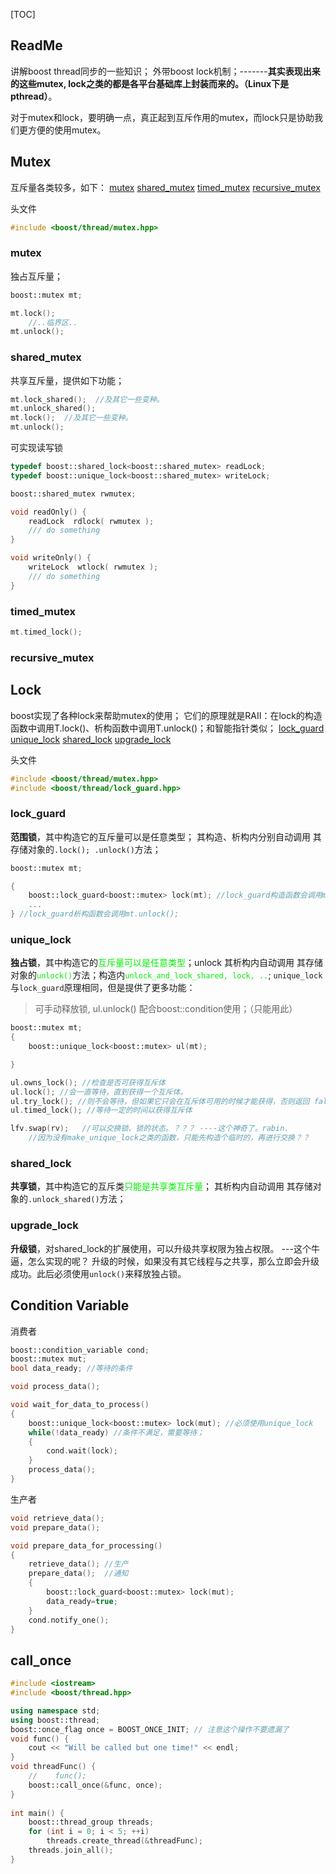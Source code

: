 [TOC]

## ReadMe
讲解boost thread同步的一些知识；
外带boost lock机制；-------**其实表现出来的这些mutex, lock之类的都是各平台基础库上封装而来的。（Linux下是pthread）**。

对于mutex和lock，要明确一点，真正起到互斥作用的mutex，而lock只是协助我们更方便的使用mutex。

## Mutex
互斥量各类较多，如下：
[mutex](#mutex)
[shared\_mutex](#shared_mutex)
[timed\_mutex](#timed_mutex)
[recursive\_mutex](#recursive_mutex)

头文件
```cpp
#include <boost/thread/mutex.hpp>
```

### mutex
独占互斥量；
```cpp
boost::mutex mt;

mt.lock();
	//..临界区..
mt.unlock();
```

### shared\_mutex
共享互斥量，提供如下功能；
```cpp
mt.lock_shared();  //及其它一些变种。
mt.unlock_shared();
mt.lock();  //及其它一些变种。
mt.unlock();
```

可实现读写锁
```cpp
typedef boost::shared_lock<boost::shared_mutex> readLock;
typedef boost::unique_lock<boost::shared_mutex> writeLock;

boost::shared_mutex rwmutex;

void readOnly() {
	readLock  rdlock( rwmutex );
	/// do something
}

void writeOnly() {
	writeLock  wtlock( rwmutex );
	/// do something
}
```


### timed\_mutex
```cpp
mt.timed_lock();
```

### recursive\_mutex



## Lock
boost实现了各种lock来帮助mutex的使用；
它们的原理就是RAII：在lock的构造函数中调用T.lock()、析构函数中调用T.unlock()；和智能指针类似；
[lock\_guard](#lock_guard)
[unique\_lock](#unique_lock)
[shared\_lock](#shared_lock)
[upgrade\_lock](#upgrade_lock)

头文件
```cpp
#include <boost/thread/mutex.hpp>
#include <boost/thread/lock_guard.hpp>
```

### lock\_guard
**范围锁**，其中构造它的互斥量可以是任意类型；
其构造、析构内分别自动调用 其存储对象的`.lock(); .unlock()`方法；

```cpp
boost::mutex mt;

{
	boost::lock_guard<boost::mutex> lock(mt); //lock_guard构造函数会调用mt.lock();
	...
} //lock_guard析构函数会调用mt.unlock();
```

### unique\_lock
**独占锁**，其中构造它的<font color=gree>互斥量可以是任意类型</font>；unlock
其析构内自动调用 其存储对象的<font color=gree>`unlock()`</font>方法；构造内<font color=gree>`unlock_and_lock_shared, lock, ..`</font>;
`unique_lock`与`lock_guard`原理相同，但是提供了更多功能：

> 可手动释放锁, ul.unlock()
> 配合boost::condition使用；（只能用此）

```cpp
boost::mutex mt;
{
	boost::unique_lock<boost::mutex> ul(mt);

}

ul.owns_lock(); //检查是否可获得互斥体
ul.lock(); //会一直等待，直到获得一个互斥体。
ul.try_lock(); //则不会等待，但如果它只会在互斥体可用的时候才能获得，否则返回 false
ul.timed_lock(); //等待一定的时间以获得互斥体

lfv.swap(rv);   //可以交换锁、锁的状态。？？？ ----这个神奇了。rabin.
	//因为没有make_unique_lock之类的函数，只能先构造个临时的，再进行交换？？
```

### shared\_lock
**共享锁**，其中构造它的互斥类<font color=gree>只能是共享类互斥量</font>；
其析构内自动调用 其存储对象的`.unlock_shared()`方法；


### upgrade\_lock

**升级锁**，对shared_lock的扩展使用，可以升级共享权限为独占权限。 ---这个牛逼，怎么实现的呢？
升级的时候，如果没有其它线程与之共享，那么立即会升级成功。此后必须使用`unlock()`来释放独占锁。



## Condition Variable
消费者
```cpp
boost::condition_variable cond;
boost::mutex mut;
bool data_ready; //等待的条件

void process_data();

void wait_for_data_to_process()
{
    boost::unique_lock<boost::mutex> lock(mut); //必须使用unique_lock
    while(!data_ready) //条件不满足，需要等待；
    {
        cond.wait(lock);
    }
    process_data();
}
```

生产者
```cpp
void retrieve_data();
void prepare_data();

void prepare_data_for_processing()
{
    retrieve_data(); //生产
    prepare_data();  //通知
    {
        boost::lock_guard<boost::mutex> lock(mut);
        data_ready=true;
    }
    cond.notify_one();
}
```

## call\_once
```cpp
#include <iostream>
#include <boost/thread.hpp>

using namespace std;
using boost::thread;
boost::once_flag once = BOOST_ONCE_INIT; // 注意这个操作不要遗漏了
void func() {
    cout << "Will be called but one time!" << endl;
}
void threadFunc() {
    //    func();
    boost::call_once(&func, once);
}
 
int main() {
    boost::thread_group threads;
    for (int i = 0; i < 5; ++i)
        threads.create_thread(&threadFunc);
    threads.join_all();
}
```
